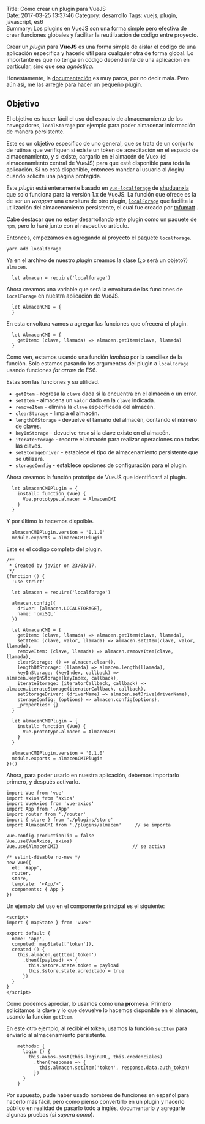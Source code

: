 Title: Cómo crear un plugin para VueJS   
Date: 2017-03-25 13:37:46
Category: desarrollo 
Tags: vuejs, plugin, javascript, es6  
Summary: Los plugins en VueJS son una forma simple pero efectiva de crear funciones globales y facilitar la reutilización de código entre proyecto.

Crear un  _plugin_ para **VueJS** es una forma simple de aislar el código de una aplicación específica y hacerlo útil para cualquier otra de forma global. Lo importante es que no tenga en código dependiente de una aplicación en particular, sino que sea _agnóstica_.

Honestamente, la [documentación](https://vuejs.org/v2/guide/plugins.html) es muy parca, por no decir mala. Pero aún así, me las arreglé para hacer un pequeño plugin.

## Objetivo
El objetivo es hacer fácil el uso del espacio de almacenamiento de los navegadores, `localStorage` por ejemplo para poder almacenar información de manera persistente.

Este es un objetivo específico de uno general, que se trata de un conjunto de rutinas que verifiquen si existe un token de acreditación en el espacio de almacenamiento, y si existe, cargarlo en el almacén de Vuex (el almacenamiento central de VueJS) para que esté disponible para toda la aplicación. Si no está disponible, entonces mandar al usuario al /login/ cuando solicite una página protegida.

Este _plugin_ está enteramente basado en [`vue-localforage`](https://www.npmjs.com/package/vue-localforage) de [shuduanxia](https://www.npmjs.com/~shidianxia) que solo funciona para la versión 1.x de VueJS. La función que ofrece es la de ser un _wrapper_ una envoltura de otro plugin, [`localForage`](https://www.npmjs.com/package/localforage) que facilita la utilización del almacenamiento persistente, el cual fue creado por [tofumatt](https://www.npmjs.com/~tofumatt) .

Cabe destacar que no estoy desarrollando este plugin como un paquete de `npm`, pero lo haré junto con el respectivo artículo.

Entonces, empezamos en agregando al proyecto el paquete `localforage`.

```
yarn add localforage
```

Ya en el archivo de nuestro _plugin_ creamos la clase (¿o será un objeto?) `almacen`.

```
  let almacen = require('localforage')
```

Ahora creamos una variable que será la envoltura de las funciones de `localForage`  en nuestra aplicación de VueJS.

```
  let AlmacenCMI = {
  }
```

En esta envoltura vamos a agregar las funciones que ofrecerá el plugin.

```
  let AlmacenCMI = {
    getItem: (clave, llamada) => almacen.getItem(clave, llamada)
  }
```

Como ven, estamos usando una función _lambda_ por la sencillez de la función. Solo estamos pasando los argumentos del plugin a `localForage` usando funciones *fat arrow* de ES6.

Estas son las funciones y su utilidad.

* `getItem` - regresa la `clave` dada si la encuentra en el almacén o un error.
* `setItem` - almacena un `valor` dado en la `clave` indicada.
* `removeItem` - elimina la `clave` especificada del almacén.
* `clearStorage` - limpia el almacén.
* `lengthOfStorage` - devuelve el tamaño del almacén, contando el número de claves.
* `keyInStorage` - devuelve `true` si la clave existe en el almacén.
* `iterateStorage` - recorre el almacén para realizar operaciones con todas las claves.
* `setStorageDriver` - establece el tipo de almacenamiento persistente que se utilizará.
* `storageConfig` - establece opciones de configuración para el plugin.

Ahora creamos la función prototipo de VueJS que identificará al plugin.

```
  let almacenCMIPlugin = {
    install: function (Vue) {
      Vue.prototype.almacen = AlmacenCMI
    }
  }
```

Y por último lo hacemos dispoible.

```
  almacenCMIPlugin.version = '0.1.0'
  module.exports = almacenCMIPlugin
```

Este es el código completo del plugin.

```
/**
 * Created by javier on 23/03/17.
 */
(function () {
  'use strict'

  let almacen = require('localforage')

  almacen.config({
    driver: [almacen.LOCALSTORAGE],
    name: 'cmiSQL'
  })

  let AlmacenCMI = {
    getItem: (clave, llamada) => almacen.getItem(clave, llamada),
    setItem: (clave, valor, llamada) => almacen.setItem(clave, valor, llamada),
    removeItem: (clave, llamada) => almacen.removeItem(clave, llamada),
    clearStorage: () => almacen.clear(),
    lengthOfStorage: (llamada) => almacen.length(llamada),
    keyInStorage: (keyIndex, callback) => almacen.keyInStorage(keyIndex, callback),
    iterateStorage: (iteratorCallback, callback) => almacen.iterateStorage(iteratorCallback, callback),
    setStorageDriver: (driverName) => almacen.setDrive(driverName),
    storageConfig: (options) => almacen.config(options),
    _properties: {}
  }

  let almacenCMIPlugin = {
    install: function (Vue) {
      Vue.prototype.almacen = AlmacenCMI
    }
  }

  almacenCMIPlugin.version = '0.1.0'
  module.exports = almacenCMIPlugin
})()
```

Ahora, para poder usarlo en nuestra aplicación, debemos importarlo primero, y después activarlo.

```
import Vue from 'vue'
import axios from 'axios'
import VueAxios from 'vue-axios'
import App from './App'
import router from './router'
import { store } from './plugins/store'
import AlmacenCMI from './plugins/almacen'     // se importa

Vue.config.productionTip = false
Vue.use(VueAxios, axios)
Vue.use(AlmacenCMI)                           // se activa

/* eslint-disable no-new */
new Vue({
  el: '#app',
  router,
  store,
  template: '<App/>',
  components: { App }
})
```

Un ejemplo del uso en el componente principal es el siguiente:

```
<script>
import { mapState } from 'vuex'

export default {
  name: 'app',
  computed: mapState(['token']),
  created () {
    this.almacen.getItem('token')
      .then((payload) => {
        this.$store.state.token = payload
        this.$store.state.acreditado = true
      })
  }
}
</script>
```

Como podemos apreciar, lo usamos como una **promesa**. Primero solicitamos la clave y lo que devuelve lo hacemos disponible en el almacén, usando la función `getItem`.

En este otro ejemplo, al recibir el token, usamos la función `setItem` para enviarlo al almacenamiento persistente.

```
    methods: {
      login () {
        this.axios.post(this.loginURL, this.credenciales)
          .then(response => {
            this.almacen.setItem('token', response.data.auth_token)
          })
      }
    }
```

Por supuesto, pude haber usado nombres de funciones en español para hacerlo más fácil, pero como pienso convertirlo en un plugin y hacerlo público en realidad de pasarlo todo a inglés, documentarlo y agregarle algunas pruebas (_si supera como_).

